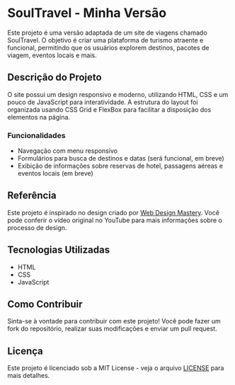 # SoulTravel - Minha Versão

Este projeto é uma versão adaptada de um site de viagens chamado SoulTravel. O objetivo é criar uma plataforma de turismo atraente e funcional, permitindo que os usuários explorem destinos, pacotes de viagem, eventos locais e mais.

## Descrição do Projeto

O site possui um design responsivo e moderno, utilizando HTML, CSS e um pouco de JavaScript para interatividade. A estrutura do layout foi organizada usando CSS Grid e FlexBox para facilitar a disposição dos elementos na página.

### Funcionalidades

- Navegação com menu responsivo
- Formulários para busca de destinos e datas (será funcional, em breve)
- Exibição de informações sobre reservas de hotel, passagens aéreas e eventos locais (em breve)

## Referência

Este projeto é inspirado no design criado por [Web Design Mastery]([https://www.youtube.com/watch?v=K7q_3sX8gO4](https://www.youtube.com/watch?v=99VV8wnO2Kc&list=PLs4F5np6UvVI1wa19gZNzgZoU3nZbwNGb)). Você pode conferir o vídeo original no YouTube para mais informações sobre o processo de design.

## Tecnologias Utilizadas

- HTML
- CSS
- JavaScript

## Como Contribuir

Sinta-se à vontade para contribuir com este projeto! Você pode fazer um fork do repositório, realizar suas modificações e enviar um pull request.

## Licença

Este projeto é licenciado sob a MIT License - veja o arquivo [LICENSE](LICENSE) para mais detalhes.
